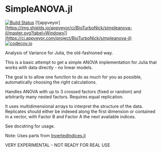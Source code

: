 # SimpleANOVA.jl

[![Build Status](https://travis-ci.org/BioTurboNick/SimpleANOVA.jl.svg?branch=master)](https://travis-ci.org/BioTurboNick/SimpleANOVA.jl)
[![appveyor][https://img.shields.io/appveyor/ci/BioTurboNick/simpleanova-jl/master.svg?label=Windows]](https://ci.appveyor.com/project/BioTurboNick/simpleanova-jl)
[![codecov.io](https://codecov.io/github/BioTurboNick/SimpleANOVA.jl/coverage.svg?branch=master)](https://codecov.io/github/BioTurboNick/SimpleANOVA.jl?branch=master)

Analysis of Variance for Julia, the old-fashioned way.

This is a basic attempt to get a simple ANOVA implementation for Julia that works with data directly - no linear models.

The goal is to allow one function to do as much for you as possible, automatically choosing the right calculations.

Handles ANOVA with up to 3 crossed factors (fixed or random) and arbitrarily many nested factors. Requires equal replication.

It uses multidimensional arrays to interpret the structure of the data. Replicates should either be indexed along the first dimension or contained in a vector, with Factor B and Factor A the next available indices.

See docstring for usage.

Note: Uses parts from [InvertedIndices.jl](https://github.com/mbauman/InvertedIndices.jl)


VERY EXPERIMENTAL - NOT READY FOR REAL USE
